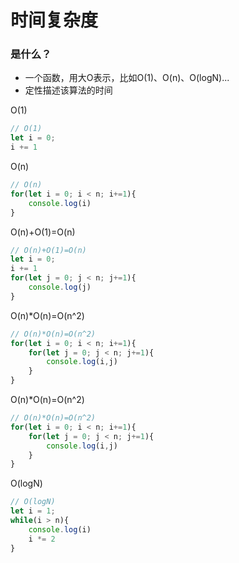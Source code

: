 # 时间复杂度

### 是什么？

* 一个函数，用大O表示，比如O(1)、O(n)、O(logN)...
* 定性描述该算法的时间

O(1)

```javascript
// O(1)
let i = 0;
i += 1
```
O(n)
```javascript
// O(n)
for(let i = 0; i < n; i+=1){
    console.log(i)
}
```
O(n)+O(1)=O(n)
```javascript
// O(n)+O(1)=O(n)
let i = 0;
i += 1
for(let j = 0; j < n; j+=1){
    console.log(j)
}
```
O(n)*O(n)=O(n^2)
```javascript
// O(n)*O(n)=O(n^2)
for(let i = 0; i < n; i+=1){
    for(let j = 0; j < n; j+=1){
        console.log(i,j)
    }
}
```
O(n)*O(n)=O(n^2)
```javascript
// O(n)*O(n)=O(n^2)
for(let i = 0; i < n; i+=1){
    for(let j = 0; j < n; j+=1){
        console.log(i,j)
    }
}
```

O(logN)
```javascript
// O(logN)
let i = 1;
while(i > n){
    console.log(i)
    i *= 2
}
```
